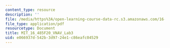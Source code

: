 ```yaml
---
content_type: resource
description: ''
file: /media/https%3A/open-learning-course-data-rc.s3.amazonaws.com/16-485-visual-navigation-for-autonomous-vehicles-vnav-fall-2020/e066937d542b3d9724e1c86eafc04529_MIT_16_485F20_Lab3Slides.pdf
file_type: application/pdf
resourcetype: Document
title: MIT_16_485F20_VNAV_Lab3
uid: e066937d-542b-3d97-24e1-c86eafc04529
---
```

